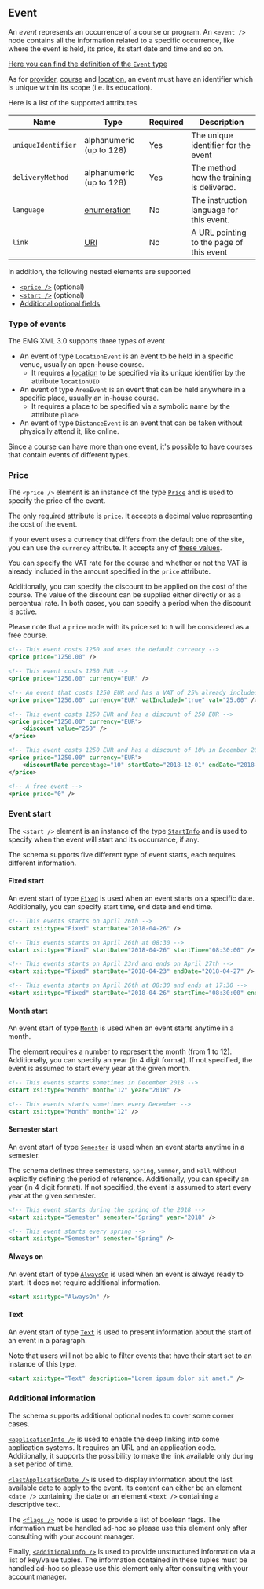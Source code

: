 ## Event

An _event_ represents an occurrence of a course or program.
An `<event />` node contains all the information related to a specific occurrence, like where the event is held, its price, its start date and time and so on.

[Here you can find the definition of the `Event` type](../../schemas/3.0/event.xsd)

As for [provider](provider.md), [course](course.md) and [location](location.md), an event must have an identifier which is unique within its scope (i.e. its education).

Here is a list of the supported attributes

|Name|Type|Required|Description|
|-|-|-|-|
|`uniqueIdentifier`|alphanumeric (up to 128)|Yes|The unique identifier for the event|
|`deliveryMethod`|alphanumeric (up to 128)|Yes|The method how the training is delivered.|
|`language`|[enumeration](../../schemas/3.0/language.xsd)|No|The instruction language for this event.|
|`link`|[URI](http://www.datypic.com/sc/xsd/t-xsd_anyURI.html)|No|A URL pointing to the page of this event|

In addition, the following nested elements are supported

* [`<price />`](#price) (optional)
* [`<start />`](#event-start) (optional)
* [Additional optional fields](#additional-information)

### Type of events

The EMG XML 3.0 supports three types of event
* An event of type `LocationEvent` is an event to be held in a specific venue, usually an open-house course.
  - It requires a [location](location.md) to be specified via its unique identifier by the attribute `locationUID`
* An event of type `AreaEvent` is an event that can be held anywhere in a specific place, usually an in-house course.
  - It requires a place to be specified via a symbolic name by the attribute `place`
* An event of type `DistanceEvent` is an event that can be taken without physically attend it, like online.

Since a course can have more than one event, it's possible to have courses that contain events of different types.

### Price

The `<price />` element is an instance of the type [`Price`](../../schemas/3.0/event.xsd#L136-L171) and is used to specify the price of the event.

The only required attribute is `price`. It accepts a decimal value representing the cost of the event.

If your event uses a currency that differs from the default one of the site, you can use the `currency` attribute. It accepts any of [these values](../../schemas/3.0/currency.xsd).

You can specify the VAT rate for the course and whether or not the VAT is already included in the amount specified in the `price` attribute.

Additionally, you can specify the discount to be applied on the cost of the course. 
The value of the discount can be supplied either directly or as a percentual rate. In both cases, you can specify a period when the discount is active.

Please note that a `price` node with its price set to `0` will be considered as a free course.

```xml
<!-- This event costs 1250 and uses the default currency --> 
<price price="1250.00" />

<!-- This event costs 1250 EUR --> 
<price price="1250.00" currency="EUR" />

<!-- An event that costs 1250 EUR and has a VAT of 25% already included --> 
<price price="1250.00" currency="EUR" vatIncluded="true" vat="25.00" />

<!-- This event costs 1250 EUR and has a discount of 250 EUR -->
<price price="1250.00" currency="EUR">
    <discount value="250" />
</price>

<!-- This event costs 1250 EUR and has a discount of 10% in December 2018 -->
<price price="1250.00" currency="EUR">
    <discountRate percentage="10" startDate="2018-12-01" endDate="2018-12-31" />
</price>

<!-- A free event -->
<price price="0" />
```

### Event start

The `<start />` element is an instance of the type [`StartInfo`](../../schemas/3.0/event-start-info.xsd) and is used to specify when the event will start and its occurrance, if any.

The schema supports five different type of event starts, each requires different information.

#### Fixed start

An event start of type [`Fixed`](../../schemas/3.0/event-start-info.xsd#L10-L19) is used when an event starts on a specific date.
Additionally, you can specify start time, end date and end time.

```xml
<!-- This events starts on April 26th -->
<start xsi:type="Fixed" startDate="2018-04-26" />

<!-- This events starts on April 26th at 08:30 -->
<start xsi:type="Fixed" startDate="2018-04-26" startTime="08:30:00" />

<!-- This events starts on April 23rd and ends on April 27th -->
<start xsi:type="Fixed" startDate="2018-04-23" endDate="2018-04-27" />

<!-- This events starts on April 26th at 08:30 and ends at 17:30 -->
<start xsi:type="Fixed" startDate="2018-04-26" startTime="08:30:00" endTime="17:30:00" />
```

#### Month start

An event start of type [`Month`](../../schemas/3.0/event-start-info.xsd#L21-L35) is used when an event starts anytime in a month.

The element requires a number to represent the month (from 1 to 12).
Additionally, you can specify an year (in 4 digit format). If not specified, the event is assumed to start every year at the given month.

```xml
<!-- This events starts sometimes in December 2018 -->
<start xsi:type="Month" month="12" year="2018" />

<!-- This events starts sometimes every December -->
<start xsi:type="Month" month="12" />

```

#### Semester start

An event start of type [`Semester`](../../schemas/3.0/event-start-info.xsd#L37-L52) is used when an event starts anytime in a semester.

The schema defines three semesters, `Spring`, `Summer`, and `Fall` without explicitly defining the period of reference.
Additionally, you can specify an year (in 4 digit format). If not specified, the event is assumed to start every year at the given semester.

```xml
<!-- This event starts during the spring of the 2018 -->
<start xsi:type="Semester" semester="Spring" year="2018" />

<!-- This event starts every spring -->
<start xsi:type="Semester" semester="Spring" />
```

#### Always on

An event start of type [`AlwaysOn`](../../schemas/3.0/event-start-info.xsd#L54-L58) is used when an event is always ready to start. It does not require additional information.

```xml
<start xsi:type="AlwaysOn" />
```

#### Text

An event start of type [`Text`](../../schemas/3.0/event-start-info.xsd#L60-L66) is used to present information about the start of an event in a paragraph.

Note that users will not be able to filter events that have their start set to an instance of this type.

```xml
<start xsi:type="Text" description="Lorem ipsum dolor sit amet." />
```

### Additional information

The schema supports additional optional nodes to cover some corner cases.

[`<applicationInfo />`](../../schemas/3.0/event.xsd#L173-L190) is used to enable the deep linking into some application systems. It requires an URL and an application code. Additionally, it supports the possibility to make the link available only during a set period of time.

[`<lastApplicationDate />`](../../schemas/3.0/event.xsd#L27-L34) is used to display information about the last available date to apply to the event. Its content can either be an element `<date />` containing the date or an element `<text />` containing a descriptive text.

The [`<flags />`](../../schemas/3.0/event.xsd#L118-L134) node is used to provide a list of boolean flags. The information must be handled ad-hoc so please use this element only after consulting with your account manager.

Finally, [`<additionalInfo />`](../../schemas/3.0/event.xsd#L98-L116) is used to provide unstructured information via a list of key/value tuples. The information contained in these tuples must be handled ad-hoc so please use this element only after consulting with your account manager.
